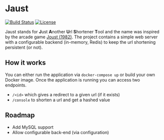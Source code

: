 # Jaust

[![Build Status](https://travis-ci.org/zwennesm/jaust.svg?branch=master)](https://travis-ci.org/zwennesm/jaust)
[![License](https://img.shields.io/badge/License-Apache%202.0-blue.svg)](https://opensource.org/licenses/Apache-2.0)

Jaust stands for **J**ust **A**nother **U**rl **S**hortener **T**ool and the name was inspired by the arcade game [Joust (1982)](https://www.google.com/url?sa=t&rct=j&q=&esrc=s&source=video&cd=1&cad=rja&uact=8&ved=0ahUKEwiF0-_u3tfiAhUQalAKHRtGDN0QtwIIKjAA&url=https%3A%2F%2Fwww.youtube.com%2Fwatch%3Fv%3D2Ga2Dtkg92I&usg=AOvVaw0wPKE7dzKi91GW_zpXy1mE). The project contains a simple web server with a configurable backend (in-memory, Redis) to keep the url shortening persistent (or not).

## How it works

You can either run the application via `docker-compose up` or build your own Docker image. Once the application is running you can access two endpoints.

* `/<id>` which gives a redirect to a given url (if it exists)
* `/console` to shorten a url and get a hashed value

## Roadmap
* Add MySQL support
* Allow configurable back-end (via configuration)
